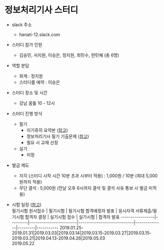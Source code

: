 # 정보처리기사 스터디

* slack 주소
  * hanati-12.slack.com

* 스터디 참가 인원
  * 김승민, 서지원, 이승은, 정지원, 최민수, 한민혜 (총 6명)

* 역할 분담
  * 회계 : 정지원
  * 스터디룸 예약 : 이승은

* 스터디 장소 및 시간
  * 강남 꿈틀 10 - 12시

* 스터디 진행 방식
  * 필기
    * 이기쥬히 요약본 ([참고](https://m.blog.naver.com/bbobbox100/220888780348))
    * 정보처리기사 필기 기출문제 ([참고](https://www.comcbt.com/xe/j4))
    * 필요 시 교재 선정
  * 실기
    * 미정

* 벌금 제도
  * 지각 (스터디 시작 시간 10분 초과 시부터 적용) : 1,000원 / 10분 (최대 5,000원까지 적용)
  * 무단 결석 : 5,000원 (전날 오후 6시까지 결석 및 결석 사유 통보 시 벌금 미적용)

* 시험 일정 ([참고](https://www.q-net.or.kr/crf021.do?id=crf02101&gSite=Q&gId=))   
    필기시험 원서접수 | 필기시험 | 필기시험 합격예정자 발표 | 응시자격 서류제출/필기시험 합격자 결정 | 실기시험 접수 | 실기시험 | 합격자 발표
    -----------------|---------|------------------------|----------------------------|--------------|---------|-----------
    2019.01.25-2019.01.31|2019.03.03|2019.03.14|2019.03.15-2019.03.27|2019.03.15-2019.03.21|2019.04.13-2019.04.26|2019.05.03<br/>2019.05.22